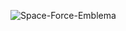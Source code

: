 ![Space-Force-Emblema](https://github.com/user-attachments/assets/46f364a6-53e3-49a7-8a26-fbf668328008)
